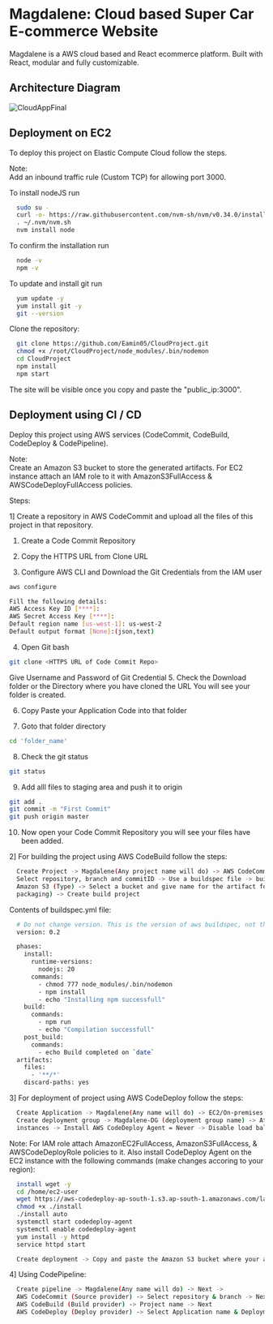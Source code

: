 
# Magdalene: Cloud based Super Car E-commerce Website

Magdalene is a AWS cloud based and React ecommerce platform. Built with React, modular and fully customizable.

## Architecture Diagram

![CloudAppFinal](https://github.com/Aman8593/Cloud_CICD/assets/104978692/cbcf7798-f56d-4956-af0a-50803ffe03ae)


## Deployment on EC2

To deploy this project on Elastic Compute Cloud follow the steps.

Note:  
Add an inbound traffic rule (Custom TCP) for allowing port 3000.


To install nodeJS run

```bash
  sudo su -
  curl -o- https://raw.githubusercontent.com/nvm-sh/nvm/v0.34.0/install.sh | bash
  . ~/.nvm/nvm.sh
  nvm install node
```
To confirm the installation run
```bash
  node -v
  npm -v
```

To update and install git run
```bash
  yum update -y
  yum install git -y
  git --version
```
Clone the repository:
```bash
  git clone https://github.com/Eamin05/CloudProject.git
  chmod +x /root/CloudProject/node_modules/.bin/nodemon
  cd CloudProject
  npm install
  npm start
```

The site will be visible once you copy and paste the "public_ip:3000".
## Deployment using CI / CD

Deploy this project using AWS services (CodeCommit, CodeBuild, CodeDeploy & CodePipeline).

Note:  
Create an Amazon S3 bucket to store the generated artifacts. For EC2 instance attach an IAM role to it with AmazonS3FullAccess & AWSCodeDeployFullAccess policies.

Steps:  

1] Create a repository in AWS CodeCommit and upload all the files of this project in that repository.

1. Create a Code Commit Repository
      
2. Copy the HTTPS URL from Clone URL
      
3. Configure AWS CLI and Download the Git Credentials from the IAM user   
```bash
aws configure
```

```bash
Fill the following details:
AWS Access Key ID [****]:
AWS Secret Access Key [****]:
Default region name [us-west-1]: us-west-2
Default output format [None]:(json,text)
```

4. Open Git bash
```bash
git clone <HTTPS URL of Code Commit Repo>
```
Give Username and Password of Git Credential
5. Check the Download folder or the Directory where you have cloned the URL You will see your folder is created.

6. Copy Paste your Application Code into that folder

7. Goto that folder directory
```bash
cd 'folder_name'
```

8. Check the git status
```bash
git status
```

9. Add alll files to staging area and push it to origin
```bash
git add .
git commit -m "First Commit"
git push origin master
```
10. Now open your Code Commit Repository you will see your files have been added.
      
      
  

2] For building the project using AWS CodeBuild follow the steps:

```bash
  Create Project -> Magdalene(Any project name will do) -> AWS CodeCommit (Source provider) ->
  Select repository, branch and commitID -> Use a buildspec file -> buildspec.yml -> Artifacts ->
  Amazon S3 (Type) -> Select a bucket and give name for the artifact folder -> Zip (Artifacts 
  packaging) -> Create build project
```
Contents of buildspec.yml file:
```bash
  # Do not change version. This is the version of aws buildspec, not the version of your buldspec file.
  version: 0.2

  phases:
    install:
      runtime-versions:
        nodejs: 20 
      commands:
        - chmod 777 node_modules/.bin/nodemon
        - npm install
        - echo "Installing npm successfull"
    build:
      commands:
        - npm run
        - echo "Compilation successfull"
    post_build:
      commands:
        - echo Build completed on `date`
  artifacts:
    files:
      - '**/*'
    discard-paths: yes
```
  3] For deployment of project using AWS CodeDeploy follow the steps:

```bash
  Create Application -> Magdalene(Any name will do) -> EC2/On-premises (Compute platform) ->
  Create deployment group -> Magdalene-DG (deployment group name) -> Attach role -> Amazon EC2 
  instances -> Install AWS CodeDeploy Agent = Never -> Disable load balancing -> Create
```

Note: For IAM role attach AmazonEC2FullAccess, AmazonS3FullAccess, & AWSCodeDeployRole policies to it. Also install CodeDeploy Agent on the EC2 instance with the following commands (make changes accoring to your region):


```bash
  install wget -y
  cd /home/ec2-user
  wget https://aws-codedeploy-ap-south-1.s3.ap-south-1.amazonaws.com/latest/install
  chmod +x ./install
  ./install auto
  systemctl start codedeploy-agent
  systemctl enable codedeploy-agent
  yum install -y httpd
  service httpd start
```

```bash
  Create deployment -> Copy and paste the Amazon S3 bucket where your artifacts is stored ->  Create
```

4] Using CodePipeline:
```bash
  Create pipeline -> Magdalene(Any name will do) -> Next -> 
  AWS CodeCommit (Source provider) -> Select repository & branch -> Next
  AWS CodeBuild (Build provider) -> Project name -> Next
  AWS CodeDeploy (Deploy provider) -> Select Application name & Deployment group -> Create
```
